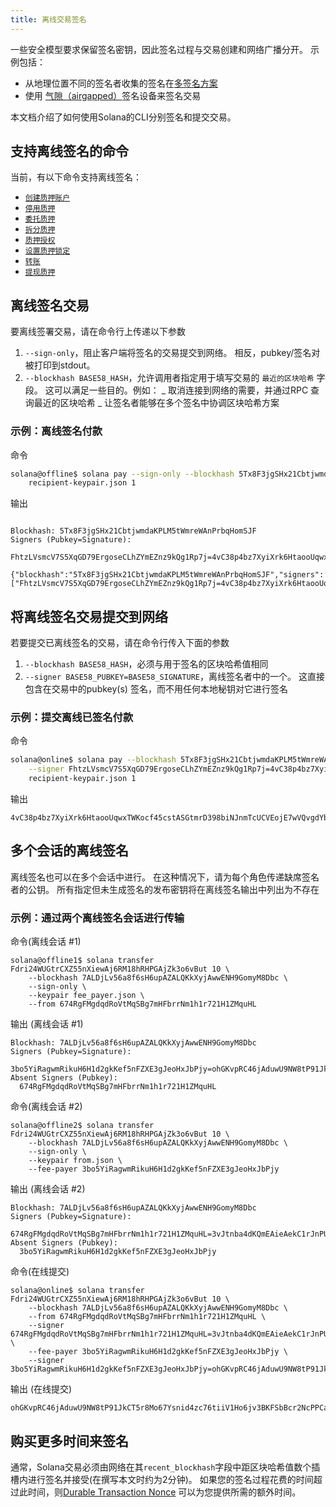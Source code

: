 ```yaml
---
title: 离线交易签名
---
```


一些安全模型要求保留签名密钥，因此签名过程与交易创建和网络广播分开。 示例包括：

- 从地理位置不同的签名者收集的签名在[多签名方案](cli/usage.md#multiple-witnesses)
- 使用 [气隙（airgapped）](https://en.wikipedia.org/wiki/Air_gap_(networking))签名设备来签名交易

本文档介绍了如何使用Solana的CLI分别签名和提交交易。

## 支持离线签名的命令

当前，有以下命令支持离线签名：

- [`创建质押账户`](cli/usage.md#solana-create-stake-account)
- [`停用质押`](cli/usage.md#solana-deactivate-stake)
- [`委托质押`](cli/usage.md#solana-delegate-stake)
- [`拆分质押`](cli/usage.md#solana-split-stake)
- [`质押授权`](cli/usage.md#solana-stake-authorize)
- [`设置质押锁定`](cli/usage.md#solana-stake-set-lockup)
- [`转账`](cli/usage.md#solana-transfer)
- [`提现质押`](cli/usage.md#solana-withdraw-stake)

## 离线签名交易

要离线签署交易，请在命令行上传递以下参数

1. `--sign-only`，阻止客户端将签名的交易提交到网络。 相反，pubkey/签名对被打印到stdout。
2. `--blockhash BASE58_HASH`，允许调用者指定用于填写交易的 `最近的区块哈希` 字段。 这可以满足一些目的。例如： _ 取消连接到网络的需要，并通过RPC 查询最近的区块哈希 _ 让签名者能够在多个签名中协调区块哈希方案

### 示例：离线签名付款

命令

```bash
solana@offline$ solana pay --sign-only --blockhash 5Tx8F3jgSHx21CbtjwmdaKPLM5tWmreWAnPrbqHomSJF \
    recipient-keypair.json 1
```

输出

```text

Blockhash: 5Tx8F3jgSHx21CbtjwmdaKPLM5tWmreWAnPrbqHomSJF
Signers (Pubkey=Signature):
  FhtzLVsmcV7S5XqGD79ErgoseCLhZYmEZnz9kQg1Rp7j=4vC38p4bz7XyiXrk6HtaooUqwxTWKocf45cstASGtmrD398biNJnmTcUCVEojE7wVQvgdYbjHJqRFZPpzfCQpmUN

{"blockhash":"5Tx8F3jgSHx21CbtjwmdaKPLM5tWmreWAnPrbqHomSJF","signers":["FhtzLVsmcV7S5XqGD79ErgoseCLhZYmEZnz9kQg1Rp7j=4vC38p4bz7XyiXrk6HtaooUqwxTWKocf45cstASGtmrD398biNJnmTcUCVEojE7wVQvgdYbjHJqRFZPpzfCQpmUN"]}'
```

## 将离线签名交易提交到网络

若要提交已离线签名的交易，请在命令行传入下面的参数

1. `--blockhash BASE58_HASH`，必须与用于签名的区块哈希值相同
2. `--signer BASE58_PUBKEY=BASE58_SIGNATURE`，离线签名者中的一个。 这直接包含在交易中的pubkey(s) 签名，而不用任何本地秘钥对它进行签名

### 示例：提交离线已签名付款

命令

```bash
solana@online$ solana pay --blockhash 5Tx8F3jgSHx21CbtjwmdaKPLM5tWmreWAnPrbqHomSJF \
    --signer FhtzLVsmcV7S5XqGD79ErgoseCLhZYmEZnz9kQg1Rp7j=4vC38p4bz7XyiXrk6HtaooUqwxTWKocf45cstASGtmrD398biNJnmTcUCVEojE7wVQvgdYbjHJqRFZPpzfCQpmUN
    recipient-keypair.json 1
```

输出

```text
4vC38p4bz7XyiXrk6HtaooUqwxTWKocf45cstASGtmrD398biNJnmTcUCVEojE7wVQvgdYbjHJqRFZPpzfCQpmUN
```

## 多个会话的离线签名

离线签名也可以在多个会话中进行。 在这种情况下，请为每个角色传递缺席签名者的公钥。 所有指定但未生成签名的发布密钥将在离线签名输出中列出为不存在

### 示例：通过两个离线签名会话进行传输

命令(离线会话 #1)

```text
solana@offline1$ solana transfer Fdri24WUGtrCXZ55nXiewAj6RM18hRHPGAjZk3o6vBut 10 \
    --blockhash 7ALDjLv56a8f6sH6upAZALQKkXyjAwwENH9GomyM8Dbc \
    --sign-only \
    --keypair fee_payer.json \
    --from 674RgFMgdqdRoVtMqSBg7mHFbrrNm1h1r721H1ZMquHL
```

输出 (离线会话 #1)

```text
Blockhash: 7ALDjLv56a8f6sH6upAZALQKkXyjAwwENH9GomyM8Dbc
Signers (Pubkey=Signature):
  3bo5YiRagwmRikuH6H1d2gkKef5nFZXE3gJeoHxJbPjy=ohGKvpRC46jAduwU9NW8tP91JkCT5r8Mo67Ysnid4zc76tiiV1Ho6jv3BKFSbBcr2NcPPCarmfTLSkTHsJCtdYi
Absent Signers (Pubkey):
  674RgFMgdqdRoVtMqSBg7mHFbrrNm1h1r721H1ZMquHL
```

命令(离线会话 #2)

```text
solana@offline2$ solana transfer Fdri24WUGtrCXZ55nXiewAj6RM18hRHPGAjZk3o6vBut 10 \
    --blockhash 7ALDjLv56a8f6sH6upAZALQKkXyjAwwENH9GomyM8Dbc \
    --sign-only \
    --keypair from.json \
    --fee-payer 3bo5YiRagwmRikuH6H1d2gkKef5nFZXE3gJeoHxJbPjy
```

输出 (离线会话 #2)

```text
Blockhash: 7ALDjLv56a8f6sH6upAZALQKkXyjAwwENH9GomyM8Dbc
Signers (Pubkey=Signature):
  674RgFMgdqdRoVtMqSBg7mHFbrrNm1h1r721H1ZMquHL=3vJtnba4dKQmEAieAekC1rJnPUndBcpvqRPRMoPWqhLEMCty2SdUxt2yvC1wQW6wVUa5putZMt6kdwCaTv8gk7sQ
Absent Signers (Pubkey):
  3bo5YiRagwmRikuH6H1d2gkKef5nFZXE3gJeoHxJbPjy
```

命令(在线提交)

```text
solana@online$ solana transfer Fdri24WUGtrCXZ55nXiewAj6RM18hRHPGAjZk3o6vBut 10 \
    --blockhash 7ALDjLv56a8f6sH6upAZALQKkXyjAwwENH9GomyM8Dbc \
    --from 674RgFMgdqdRoVtMqSBg7mHFbrrNm1h1r721H1ZMquHL \
    --signer 674RgFMgdqdRoVtMqSBg7mHFbrrNm1h1r721H1ZMquHL=3vJtnba4dKQmEAieAekC1rJnPUndBcpvqRPRMoPWqhLEMCty2SdUxt2yvC1wQW6wVUa5putZMt6kdwCaTv8gk7sQ \
    --fee-payer 3bo5YiRagwmRikuH6H1d2gkKef5nFZXE3gJeoHxJbPjy \
    --signer 3bo5YiRagwmRikuH6H1d2gkKef5nFZXE3gJeoHxJbPjy=ohGKvpRC46jAduwU9NW8tP91JkCT5r8Mo67Ysnid4zc76tiiV1Ho6jv3BKFSbBcr2NcPPCarmfTLSkTHsJCtdYi
```

输出 (在线提交)

```text
ohGKvpRC46jAduwU9NW8tP91JkCT5r8Mo67Ysnid4zc76tiiV1Ho6jv3BKFSbBcr2NcPPCarmfTLSkTHsJCtdYi
```

## 购买更多时间来签名

通常，Solana交易必须由网络在其`recent_blockhash`字段中距区块哈希值数个插槽内进行签名并接受(在撰写本文时约为2分钟)。 如果您的签名过程花费的时间超过此时间，则[Durable Transaction Nonce](offline-signing/durable-nonce.md) 可以为您提供所需的额外时间。
